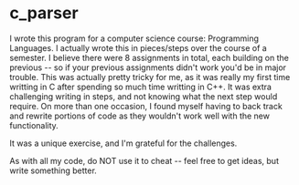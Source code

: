 # c_parser

I wrote this program for a computer science course: Programming Languages. I actually wrote this in pieces/steps over the course of a semester. I believe there were 8 assignments in total, each building on the previous -- so if your previous assignments didn't work you'd be in major trouble. This was actually pretty tricky for me, as it was really my first time writting in C after spending so much time writting in C++. It was extra challenging writing in steps, and not knowing what the next step would require. On more than one occasion, I found myself having to back track and rewrite portions of code as they wouldn't work well with the new functionality. 

It was a unique exercise, and I'm grateful for the challenges. 

As with all my code, do NOT use it to cheat -- feel free to get ideas, but write something better.
